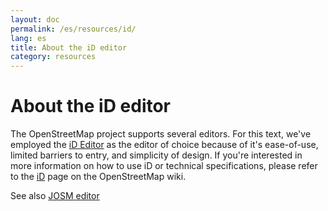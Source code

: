 ```yaml
---
layout: doc
permalink: /es/resources/id/
lang: es
title: About the iD editor
category: resources
---
```


About the iD editor
=================

The OpenStreetMap project supports several editors. For this text, we've employed the [iD Editor](http://wiki.openstreetmap.org/wiki/ID) as the editor of choice because of it's ease-of-use, limited barriers to entry, and simplicity of design. If you're interested in more information on how to use iD or technical specifications, please refer to the [iD](http://wiki.openstreetmap.org/wiki/ID) page on the OpenStreetMap wiki.

See also [JOSM editor](_posts/en/modules/resources/josm.md)

